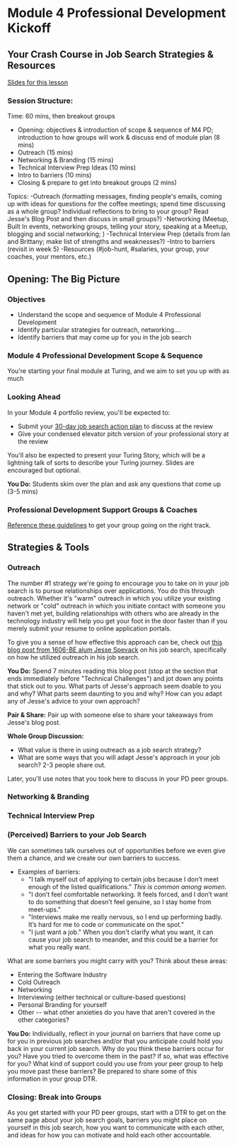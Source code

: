 # Module 4 Professional Development Kickoff

## Your Crash Course in Job Search Strategies & Resources

[Slides for this lesson](https://docs.google.com/presentation/d/1DNPivOJBUUnWlwD-n-2K9dysidWPyVFaqCvMmy87Irw/edit?usp=sharing)

### Session Structure:
Time: 60 mins, then breakout groups

* Opening: objectives & introduction of scope & sequence of M4 PD; introduction to how groups will work & discuss end of module plan (8 mins)
* Outreach (15 mins)
* Networking & Branding (15 mins)
* Technical Interview Prep Ideas (10 mins)
* Intro to barriers (10 mins)
* Closing & prepare to get into breakout groups (2 mins)

Topics:
-Outreach (formatting messages, finding people's emails, coming up with ideas for questions for the coffee meetings; spend time discussing as a whole group? Individual reflections to bring to your group? Read Jesse's Blog Post and then discuss in small groups?)
-Networking (Meetup, Built In events, networking groups, telling your story, speaking at a Meetup, blogging and social networking; )
-Technical Interview Prep (details from Ian and Brittany; make list of strengths and weaknesses?)
-Intro to barriers (revisit in week 5)
-Resources (#job-hunt, #salaries, your group, your coaches, your mentors, etc.)

## Opening: The Big Picture
### Objectives
* Understand the scope and sequence of Module 4 Professional Development
* Identify particular strategies for outreach, networking....
* Identify barriers that may come up for you in the job search

### Module 4 Professional Development Scope & Sequence
You're starting your final module at Turing, and we aim to set you up with as much 

### Looking Ahead
In your Module 4 portfolio review, you'll be expected to:

* Submit your [30-day job search action plan](https://github.com/turingschool/career-development-curriculum/blob/master/module_four/post_grad_plan.md) to discuss at the review
* Give your condensed elevator pitch version of your professional story at the review

You'll also be expected to present your Turing Story, which will be a lightning talk of sorts to describe your Turing journey. Slides are encouraged but optional.

**You Do:** Students skim over the plan and ask any questions that come up (3-5 mins) 

### Professional Development Support Groups & Coaches

[Reference these guidelines](https://github.com/turingschool/career-development-curriculum/blob/master/module_four/guidelines_for_peer_groups.md) to get your group going on the right track. 

## Strategies & Tools
### Outreach
The number #1 strategy we're going to encourage you to take on in your job search is to pursue relationships over applications. You do this through outreach. Whether it's "warm" outreach in which you utilize your existing network or "cold" outreach in which you initiate contact with someone you haven't met yet, building relationships with others who are already in the technology industry will help you get your foot in the door faster than if you merely submit your resume to online application portals.

To give you a sense of how effective this approach can be, check out [this blog post from 1606-BE alum Jesse Spevack](http://www.jessespevack.com/blog/2017/3/8/get-hired-how-i-went-from-bootcamp-grad-to-engineer) on his job search, specifically on how he utilized outreach in his job search.

**You Do:** Spend 7 minutes reading this blog post (stop at the section that ends immediately before "Technical Challenges") and jot down any points that stick out to you. What parts of Jesse's approach seem doable to you and why? What parts seem daunting to you and why? How can you adapt any of Jesse's advice to your own approach?

**Pair & Share:** Pair up with someone else to share your takeaways from Jesse's blog post.

**Whole Group Discussion:** 
* What value is there in using outreach as a job search strategy?
* What are some ways that you will adapt Jesse's approach in your job search? 2-3 people share out.

Later, you'll use notes that you took here to discuss in your PD peer groups. 

### Networking & Branding

### Technical Interview Prep

### (Perceived) Barriers to your Job Search
We can sometimes talk ourselves out of opportunities before we even give them a chance, and we create our own barriers to success.

* Examples of barriers:
	* "I talk myself out of applying to certain jobs because I don’t meet enough of the listed qualifications."
*This is common among women.*
	* "I don’t feel comfortable networking. It feels forced, and I don’t want to do something that doesn’t feel genuine, so I stay home from meet-ups."
	* "Interviews make me really nervous, so I end up performing badly. It’s hard for me to code or communicate on the spot."
	* "I just want a job." When you don't clarify what you want, it can cause your job search to meander, and this could be a barrier for what you really want. 

What are some barriers you might carry with you? Think about these areas:

* Entering the Software Industry
* Cold Outreach
* Networking
* Interviewing (either technical or culture-based questions)
* Personal Branding for yourself
* Other -- what other anxieties do you have that aren't covered in the other categories? 

**You Do:**
Individually, reflect in your journal on barriers that have come up for you in previous job searches and/or that you anticipate could hold you back in your current job search. Why do you think these barriers occur for you? Have you tried to overcome them in the past? If so, what was effective for you? What kind of support could you use from your peer group to help you move past these barriers? Be prepared to share some of this information in your group DTR. 

### Closing: Break into Groups
As you get started with your PD peer groups, start with a DTR to get on the same page about your job search goals, barriers you might place on yourself in this job search, how you want to communicate with each other, and ideas for how you can motivate and hold each other accountable. 
 
